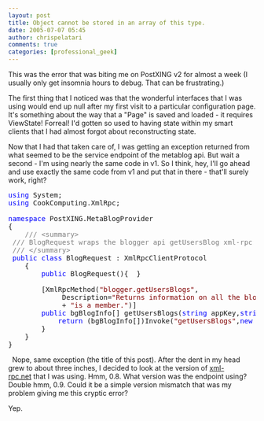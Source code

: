 ```yaml
---
layout: post
title: Object cannot be stored in an array of this type.
date: 2005-07-07 05:45
author: chrispelatari
comments: true
categories: [professional_geek]
---
```

This was the error that was biting me on PostXING v2 for almost a week (I
usually only get insomnia hours to debug. That can be frustrating.)

The first thing that I noticed was that the wonderful interfaces that I was
using would end up null after my first visit to a particular configuration page.
It's something about the way that a "Page" is saved and loaded - it requires
ViewState! Forreal! I'd gotten so used to having state within my smart clients
that I had almost forgot about reconstructing state.

Now that I had that taken care of, I was getting an exception returned from
what seemed to be the service endpoint of the metablog api. But wait a second -
I'm using nearly the same code in v1. So I think, hey, I'll go ahead and use
exactly the same code from v1 and put that in there - that'll surely work,
right?
<pre><span style="color:blue;">using</span> System;
<span style="color:blue;">using</span> CookComputing.XmlRpc;

<span style="color:blue;">namespace</span> PostXING.MetaBlogProvider
{
	<span style="color:gray;">/// &lt;summary&gt;
</span>	<span style="color:gray;">/// BlogRequest wraps the blogger api getUsersBlog xml-rpc method.
</span>	<span style="color:gray;">/// &lt;/summary&gt;
</span>	<span style="color:blue;">public</span> <span style="color:blue;">class</span> BlogRequest : XmlRpcClientProtocol
	{
		<span style="color:blue;">public</span> BlogRequest(){	}

		[XmlRpcMethod(<span style="color:maroon;">"blogger.getUsersBlogs"</span>,
			 Description=<span style="color:maroon;">"Returns information on all the blogs a given user "</span>
			 + <span style="color:maroon;">"is a member."</span>)]
		<span style="color:blue;">public</span> bgBlogInfo[] getUsersBlogs(<span style="color:blue;">string</span> appKey,<span style="color:blue;">string</span> username,<span style="color:blue;">string</span> password) {
			<span style="color:blue;">return</span> (bgBlogInfo[])Invoke(<span style="color:maroon;">"getUsersBlogs"</span>,<span style="color:blue;">new</span> <span style="color:blue;">object</span>[]{appKey,username,password});
		}
	}
}</pre>
&nbsp;
Nope, same exception (the title of
this post). After the dent in my head grew to about three inches, I decided to
look at the version of <a href="http://xml-rpc.net">xml-rpc.net</a> that I
was using. Hmm, 0.8. What version was the endpoint using? Double hmm, 0.9. Could
it be a simple version mismatch that was my problem giving me this cryptic
error?

Yep.</span>
